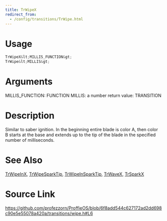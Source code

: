 ```yaml
---
title: TrWipeX
redirect_from:
  - /config/transitions/TrWipe.html
---
```


# Usage
```cpp
TrWipeX&lt;MILLIS_FUNCTION&gt;
TrWipe&lt;MILLIS&gt;
```

# Arguments
MILLIS_FUNCTION: FUNCTION
MILLIS: a number
return value: TRANSITION

# Description
Similar to saber ignition. In the beginning
entire blade is color A, then color B starts at the base
and extends up to the tip of the blade in the specified
number of milliseconds.

# See Also
[TrWipeInX](/config/transitions/TrWipeInX.html), [TrWipeSparkTip](/config/transitions/TrWipeSparkTip.html), [TrWipeInSparkTip](/config/transitions/TrWipeInSparkTip.html), [TrWaveX](/config/transitions/TrWaveX.html), [TrSparkX](/config/transitions/TrSparkX.html)

# Source Link
https://github.com/profezzorn/ProffieOS/blob/6f8add544c627172ad2dd698c90e5e55078a420a/transitions/wipe.h#L6
